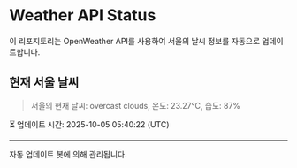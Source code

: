 
# Weather API Status

이 리포지토리는 OpenWeather API를 사용하여 서울의 날씨 정보를 자동으로 업데이트합니다.

## 현재 서울 날씨
> 서울의 현재 날씨: overcast clouds, 온도: 23.27°C, 습도: 87%

⏳ 업데이트 시간: 2025-10-05 05:40:22 (UTC)

---
자동 업데이트 봇에 의해 관리됩니다.
